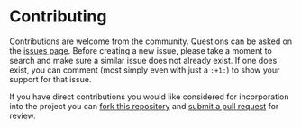 Contributing
============

Contributions are welcome from the community. Questions can be asked on the
[issues page][1]. Before creating a new issue, please take a moment to search
and make sure a similar issue does not already exist. If one does exist, you
can comment (most simply even with just a `:+1:`) to show your support for that
issue.

If you have direct contributions you would like considered for incorporation
into the project you can [fork this repository][2] and
[submit a pull request][3] for review.

[1]: https://code.usgs.gov/vsc/seis/tools/ipensive/-/issues
[2]: https://docs.gitlab.com/ee/user/project/repository/forking_workflow.html#create-a-fork
[3]: https://docs.gitlab.com/ee/user/project/merge_requests/creating_merge_requests.html
